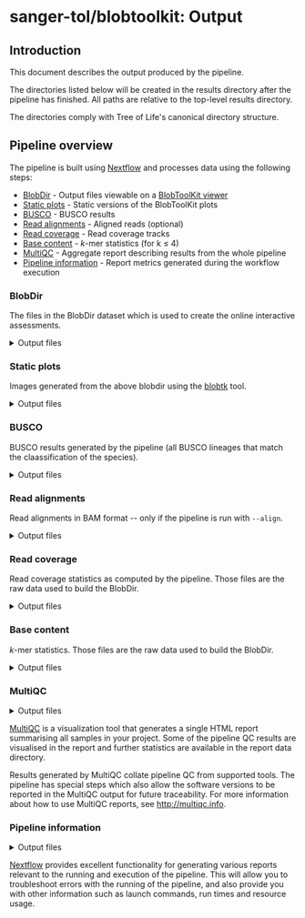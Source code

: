 # sanger-tol/blobtoolkit: Output

## Introduction

This document describes the output produced by the pipeline.

The directories listed below will be created in the results directory after the pipeline has finished. All paths are relative to the top-level results directory.

The directories comply with Tree of Life's canonical directory structure.

## Pipeline overview

The pipeline is built using [Nextflow](https://www.nextflow.io/) and processes data using the following steps:

- [BlobDir](#blobdir) - Output files viewable on a [BlobToolKit viewer](https://github.com/blobtoolkit/blobtoolkit)
- [Static plots](#static-plots) - Static versions of the BlobToolKit plots
- [BUSCO](#busco) - BUSCO results
- [Read alignments](#read-alignments) - Aligned reads (optional)
- [Read coverage](#read-coverage) - Read coverage tracks
- [Base content](#base-content) - _k_-mer statistics (for k &le; 4)
- [MultiQC](#multiqc) - Aggregate report describing results from the whole pipeline
- [Pipeline information](#pipeline-information) - Report metrics generated during the workflow execution

### BlobDir

The files in the BlobDir dataset which is used to create the online interactive assessments.

<details markdown="1">
<summary>Output files</summary>

- `blobtoolkit/`
  - `<assembly-name>/`
    - `*.json.gz`: files generated from genome and alignment coverage statistics.

More information about visualising the data in the [BlobToolKit repository](https://github.com/blobtoolkit/blobtoolkit/tree/main/src/viewer)

</details>

### Static plots

Images generated from the above blobdir using the [blobtk](https://github.com/blobtoolkit/blobtk) tool.

<details markdown="1">
<summary>Output files</summary>

- `blobtoolkit/`
  - `plots/`
    - `*.png` or `*.svg`, depending on the selected output format: static versions of the BlobToolKit plots.

</details>

### BUSCO

BUSCO results generated by the pipeline (all BUSCO lineages that match the claassification of the species).

<details markdown="1">
<summary>Output files</summary>

- `busco/`
  - `<lineage-name>/`
    - `short_summary.json`: BUSCO scores for that lineage as a tab-separated file.
    - `short_summary.tsv`: BUSCO scores for that lineage as JSON.
    - `short_summary.txt`: BUSCO scores for that lineage as formatted text.
    - `full_table.tsv`: Coordinates of the annotated BUSCO genes as a tab-separated file.
    - `missing_busco_list.tsv`: List of the BUSCO genes that could not be found.
    - `*_busco_sequences.tar.gz`: Sequences of the annotated BUSCO genes. 1 _tar_ archive for each of the three annotation levels (`single_copy`, `multi_copy`, `fragmented`), with 1 file per gene.
    - `hmmer_output.tar.gz`: Archive of the HMMER alignment scores.

</details>

### Read alignments

Read alignments in BAM format -- only if the pipeline is run with `--align`.

<details markdown="1">
<summary>Output files</summary>

- `read_mapping/`
  - `<datatype>/`
    - `<sample>.bam`: alignments of that sample's reads in BAM format.

</details>

### Read coverage

Read coverage statistics as computed by the pipeline.
Those files are the raw data used to build the BlobDir.

<details markdown="1">
<summary>Output files</summary>

- `read_mapping/`
  - `<datatype>/`
    - `<sample>.coverage.1k.bed.gz`: Bedgraph file with the coverage of the alignments of that sample per 1 kbp windows.

</details>

### Base content

_k_-mer statistics.
Those files are the raw data used to build the BlobDir.

<details markdown="1">
<summary>Output files</summary>

- `base_content/`
  - `<assembly-name>_*nuc_windows.tsv.gz`: Tab-separated files with the counts of every _k_-mer for k &le; 4 in 1 kbp windows. The first three columns correspond to the coordinates (sequence name, start, end), followed by each _k_-mer.
  - `<assembly-name>_freq_windows.tsv.gz`: Tab-separated files with frequencies derived from the _k_-mer counts.

</details>

### MultiQC

<details markdown="1">
<summary>Output files</summary>

- `multiqc/`
  - `multiqc_report.html`: a standalone HTML file that can be viewed in your web browser.
  - `multiqc_data/`: directory containing parsed statistics from the different tools used in the pipeline.
  - `multiqc_plots/`: directory containing static images from the report in various formats.

</details>

[MultiQC](http://multiqc.info) is a visualization tool that generates a single HTML report summarising all samples in your project. Some of the pipeline QC results are visualised in the report and further statistics are available in the report data directory.

Results generated by MultiQC collate pipeline QC from supported tools. The pipeline has special steps which also allow the software versions to be reported in the MultiQC output for future traceability. For more information about how to use MultiQC reports, see <http://multiqc.info>.

### Pipeline information

<details markdown="1">
<summary>Output files</summary>

- `pipeline_info/blobtoolkit/`
  - Reports generated by Nextflow: `execution_report.html`, `execution_timeline.html`, `execution_trace.txt` and `pipeline_dag.dot`/`pipeline_dag.svg`.
  - Reports generated by the pipeline: `pipeline_report.html`, `pipeline_report.txt` and `software_versions.yml`. The `pipeline_report*` files will only be present if the `--email` / `--email_on_fail` parameter's are used when running the pipeline.
  - Reformatted samplesheet files used as input to the pipeline: `samplesheet.valid.csv`.
  - Parameters used by the pipeline run: `params.json`.

</details>

[Nextflow](https://www.nextflow.io/docs/latest/tracing.html) provides excellent functionality for generating various reports relevant to the running and execution of the pipeline. This will allow you to troubleshoot errors with the running of the pipeline, and also provide you with other information such as launch commands, run times and resource usage.
